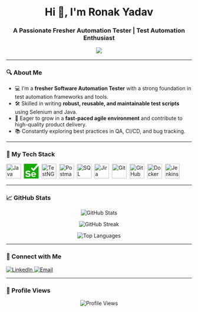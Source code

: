 <h1 align="center">Hi 👋, I'm Ronak Yadav</h1>
<h3 align="center">A Passionate Fresher Automation Tester | Test Automation Enthusiast</h3>

<p align="center">
  <img src="https://readme-typing-svg.herokuapp.com/?lines=Java%20%7C%20Selenium%20%7C%20TestNG%20%7C%20Jira%20%7C%20GitHub%20%7C%20SQL%20%7C%20Postman%20%7C%20Docker%20%7C%20Jenkins;Always%20Learning%20New%20Things!&center=true&width=500&height=45">
</p>

---

### 🔍 About Me

- 💻 I’m a **fresher Software Automation Tester** with a strong foundation in test automation frameworks and tools.
- 🛠 Skilled in writing **robust, reusable, and maintainable test scripts** using Selenium and Java.
- 🚀 Eager to grow in a **fast-paced agile environment** and contribute to high-quality product delivery.
- 📚 Constantly exploring best practices in QA, CI/CD, and bug tracking.

---

### 🧰 My Tech Stack


<p align="left">
  <img src="https://cdn.jsdelivr.net/gh/devicons/devicon/icons/java/java-original.svg" title="Java" width="40" height="40"/>&nbsp;
  <img src="https://raw.githubusercontent.com/github/explore/main/topics/selenium/selenium.png" title="Selenium" width="40" height="40"/>&nbsp;
    <img src="https://raw.githubusercontent.com/abrahamcalf/programming-languages-logos/master/src/testng/testng_64x64.png" title="TestNG" width="40" height="40"/>&nbsp;
  <img src="https://cdn.worldvectorlogo.com/logos/postman.svg" title="Postman" width="40" height="40"/>&nbsp;
  <img src="https://cdn.jsdelivr.net/gh/devicons/devicon/icons/mysql/mysql-original.svg" title="SQL" width="40" height="40"/>&nbsp;
  <img src="https://cdn-icons-png.flaticon.com/512/5968/5968509.png" title="Jira" width="40" height="40"/>&nbsp;
  <img src="https://cdn.jsdelivr.net/gh/devicons/devicon/icons/git/git-original.svg" title="Git" width="40" height="40"/>&nbsp;
  <img src="https://cdn.jsdelivr.net/gh/devicons/devicon/icons/github/github-original.svg" title="GitHub" width="40" height="40"/>&nbsp;
  <img src="https://cdn.jsdelivr.net/gh/devicons/devicon/icons/docker/docker-original.svg" title="Docker" width="40" height="40"/>&nbsp;
  <img src="https://www.jenkins.io/images/logos/jenkins/jenkins.svg" title="Jenkins" width="40" height="40"/>
</p>

---

### 📈 GitHub Stats

<p align="center">
  <img src="https://github-readme-stats.vercel.app/api?username=Ronak010325&show_icons=true&theme=tokyonight" alt="GitHub Stats" />
</p>

<p align="center">
  <img src="https://streak-stats.demolab.com/?user=Ronak010325&theme=tokyonight" alt="GitHub Streak" />
</p>

<p align="center">
  <img src="https://github-readme-stats.vercel.app/api/top-langs/?username=Ronak010325&layout=compact&theme=tokyonight" alt="Top Languages" />
</p>

---

### 🔗 Connect with Me

<p align="left">
  <a href="https://linkedin.com/in/your-linkedin-id" target="_blank">
    <img src="https://cdn.jsdelivr.net/gh/devicons/devicon/icons/linkedin/linkedin-original.svg" alt="LinkedIn" width="40" height="40"/>
  </a>
  <a href="mailto:your.email@example.com">
    <img src="https://cdn-icons-png.flaticon.com/512/732/732200.png" alt="Email" width="40" height="40"/>
  </a>
</p>

---

### 📌 Profile Views

<p align="center">
  <img src="https://komarev.com/ghpvc/?username=ronakyadav-username&label=Profile%20views&color=0e75b6&style=flat" alt="Profile Views" />
</p>
